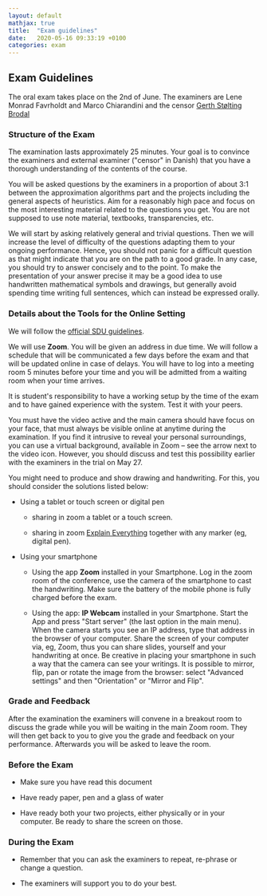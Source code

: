 ```yaml
---
layout: default
mathjax: true
title:  "Exam guidelines"
date:   2020-05-16 09:33:19 +0100
categories: exam
---
```





## Exam Guidelines


The oral exam takes place on the 2nd of June. The examiners are Lene
Monrad Favrholdt and Marco Chiarandini and the censor [Gerth Stølting
Brodal](https://www.cs.au.dk/~gerth/)


### Structure of the Exam

The examination lasts approximately 25 minutes. Your goal is to
convince the examiners and external examiner ("censor" in Danish) that
you have a thorough understanding of the contents of the course.

You will be asked questions by the examiners in a proportion of about
3:1 between the approximation algorithms part and the projects
including the general aspects of heuristics. Aim for a reasonably high
pace and focus on the most interesting material related to the
questions you get. You are not supposed to use note material,
textbooks, transparencies, etc.


We will start by asking relatively general and trivial questions. Then
we will increase the level of difficulty of the questions adapting
them to your ongoing performance. Hence, you should not panic for a
difficult question as that might indicate that you are on the path to
a good grade. In any case, you should try to answer concisely and to
the point. To make the presentation of your answer precise it may be a
good idea to use handwritten mathematical symbols and drawings, but
generally avoid spending time writing full sentences, which can
instead be expressed orally.


### Details about the Tools for the Online Setting

We will follow the [official SDU
guidelines](https://mitsdu.dk/en/vejledning/studieregler/eksamen/mundtlig_proeve).

We will use **Zoom**. You will be given an address in due time.  We
will follow a schedule that will be communicated a few days before the
exam and that will be updated online in case of delays. You will have
to log into a meeting room 5 minutes before your time and you will be
admitted from a waiting room when your time arrives. 


It is student's responsibility to have a working setup by the time of
the exam and to have gained experience with the system. Test it with
your peers.

You must have the video active and the main camera should have focus
on your face, that must always be visible online at anytime during the
examination. If you find it intrusive to reveal your personal
surroundings, you can use a virtual background, available in Zoom –
see the arrow next to the video icon. However, you should discuss and
test this possibility earlier with the examiners in the trial on May
27.

You might need to produce and show drawing and
handwriting. For this, you should consider the solutions listed below:



* Using a tablet or touch screen or digital pen

  * sharing in zoom a tablet or a touch screen.

  * sharing in zoom [Explain
    Everything](https://whiteboard.explaineverything.com/) together
    with any marker (eg, digital pen).



* Using your smartphone

  * Using the app **Zoom** installed in your Smartphone. Log in the
    zoom room of the conference, use the camera of the smartphone to
    cast the handwriting. Make sure the battery of the mobile phone is
    fully charged before the exam.

  * Using the app: **IP Webcam** installed in your Smartphone. Start
    the App and press "Start server" (the last option in the main
    menu). When the camera starts you see an IP address, type that
    address in the browser of your computer. Share the screen of your
    computer via, eg, Zoom, thus you can share slides, yourself and
    your handwriting at once. Be creative in placing your smartphone
    in such a way that the camera can see your writings. It is
    possible to mirror, flip, pan or rotate the image from the
    browser: select "Advanced settings" and then "Orientation" or
    "Mirror and Flip".



### Grade and Feedback

After the examination the examiners will convene in a breakout room to
discuss the grade while you will be waiting in the main Zoom
room. They will then get back to you to give you the grade and
feedback on your performance. Afterwards you will be asked to leave
the room.



### Before the Exam

* Make sure you have read this document

* Have ready paper, pen and a glass of water

* Have ready both your two projects, either physically or in your computer. Be ready to share the screen on those.


### During the Exam

* Remember that you can ask the examiners to repeat, re-phrase or
  change a question.

* The examiners will support you to do your best.





